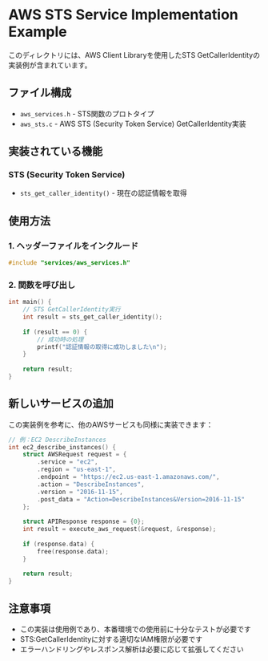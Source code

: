 # AWS STS Service Implementation Example

このディレクトリには、AWS Client Libraryを使用したSTS GetCallerIdentityの実装例が含まれています。

## ファイル構成

- `aws_services.h` - STS関数のプロトタイプ
- `aws_sts.c` - AWS STS (Security Token Service) GetCallerIdentity実装

## 実装されている機能

### STS (Security Token Service)
- `sts_get_caller_identity()` - 現在の認証情報を取得

## 使用方法

### 1. ヘッダーファイルをインクルード

```c
#include "services/aws_services.h"
```

### 2. 関数を呼び出し

```c
int main() {
    // STS GetCallerIdentity実行
    int result = sts_get_caller_identity();
    
    if (result == 0) {
        // 成功時の処理
        printf("認証情報の取得に成功しました\n");
    }
    
    return result;
}
```

## 新しいサービスの追加

この実装例を参考に、他のAWSサービスも同様に実装できます：

```c
// 例：EC2 DescribeInstances
int ec2_describe_instances() {
    struct AWSRequest request = {
        .service = "ec2",
        .region = "us-east-1",
        .endpoint = "https://ec2.us-east-1.amazonaws.com/",
        .action = "DescribeInstances",
        .version = "2016-11-15",
        .post_data = "Action=DescribeInstances&Version=2016-11-15"
    };
    
    struct APIResponse response = {0};
    int result = execute_aws_request(&request, &response);
    
    if (response.data) {
        free(response.data);
    }
    
    return result;
}
```

## 注意事項

- この実装は使用例であり、本番環境での使用前に十分なテストが必要です
- STS:GetCallerIdentityに対する適切なIAM権限が必要です
- エラーハンドリングやレスポンス解析は必要に応じて拡張してください
